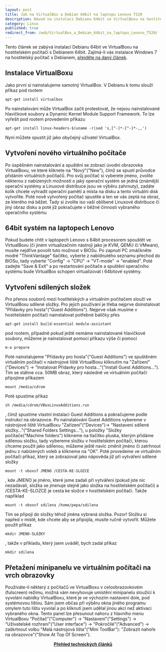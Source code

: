 ```yaml
---
layout: post
title: Jak na VirtualBox a Debian 64bit na laptopu Lenovo T520
description: Návod na instalaci Debianu 64bit ve VirtualBoxu na hostitelském počítači s Debianem 64bit.
category: Linux
published: true
redirect_from: /web/VirtualBox_a_Debian_64bit_na_laptopu_Lenovo_T520/
---
```


Tento článek se zabývá instalací Debianu 64bit ve VirtualBoxu na hostitelském počítači s Debianem 64bit. Zajímá-li vás instalace Windows 7 na hostitelský počítač s Debianem, [přejděte na daný článek](/web/virtualbox-a-windows-7/).

## Instalace VirtualBoxu

Jako první si nainstalujeme samotný VirtualBox. V Debianu k tomu slouží příkaz pod rootem
```
apt-get install virtualbox
```
Po nainstalování může VirtualBox začít protestovat, že nejsou nainstalované hlavičkové soubory a Dynamic Kernel Module Support Framework. To lze vyřešit pod rootem provedením příkazu
```
apt-get install linux-headers-$(uname -r|sed 's,[^-]*-[^-]*-,,')
```
Nyní můžete spustit již jako obyčejný uživatel VirtualBox.
## Vytvoření nového virtuálního počítače

Po úspěšném nainstalování a spuštění se zobrazí úvodní obrazovka VirtualBoxu, ve které kliknete na "Nový"("New"), čímž se spustí průvodce přidáním virtuálních počítačů. Pro svůj počítač si vyberete jméno, zvolíte některou z nabízených možností o jaký operační systém se jedná (známější operační systémy a Linuxové distribuce jsou ve výběru zahrnuty), zadáte kolik chcete vyhradit operační paměti a místa na disku a tento virtuální disk vytvoříte. Poté nově vytvořený počítač spustíte a ten se vás zeptá na obraz, ze kterého má běžet. Tady si zvolíte iso vaší oblíbené Linuxové distribuce či jiný obraz disku a poté již pokračujete v běžné činnosti vybraného operačního systému
## 64bit systém na laptopech Lenovo

Pokud budete chtít v laptopech Lenovo s 64bit procesorem spouštět ve VirtualBoxu (či jiném virtualizačním nástroji jako je KVM, QEMU či VMware), musíte nejdříve povolit tuto možnost v BIOSu. Po zapnutí PC zmáčkněte modré "ThinkVantage" tlačítko, vyberte z nabídnutého seznamu přechod do BIOSu, tady vyberte "Config" -> "CPU" -> "VT-mode" -> "enabled". Poté zadejte "Save & Exit" a po restartování počítače a spuštění operačního systému bude VirtualBox schopen virtualizovat i 64bitové systémy.
## Vytvoření sdílených složek

Pro přenos souborů mezi hostitelských a virtuálním počítačem slouží ve VirtualBoxu sdílené složky. Pro jejich používání je třeba nejprve doinstalovat "Přídavky pro hosta"("Guest Additions"). Nejprve však musíme v hostitelském počítači nainstalovat potřebné balíčky přes
```
apt-get install build-essential module-assistant
```
pod rootem, případně pokud ještě nemáme nainstalované hlavičkové soubory, můžeme je nainstalovat pomocí příkazu výše či pomocí
```
m-a prepare
```
Poté nainstalujeme "Přídavky pro hosta"("Guest Additions") ve spuštěném virtuálním počítači v nástrojové liště VirtualBoxu kliknutím na "Zařízení"("Devices") -> "Instalovat Přídavky pro hosta..."("Install Guest Additions..."). Tím se stáhne cca. 50MB obraz, který následně ve virtuálním počítači připojíme příkazem
```
mount /media/cdrom
```
Poté spustíme příkaz
```
sh /media/cdrom/VBoxLinuxAdditions.run
```
, čímž spustíme vlastní instalaci Guest Additions a pokračujeme podle instrukcí na obrazovce. Po nainstalování Guest Additions vybereme v nástrojové liště VirtualBoxu "Zařízení"("Devices")-> "Nastavení sdílené složky..."("Shared Folders Settings..."), u položky "Složky počítače("Machine folders") klikneme na tlačítko pluska, kterým přidáme sdílenou složku, tady vybereme složku v hostitelském počítači, kterou chceme použít jako sdílenou, můžeme ještě navíc změnit jméno či zatrhnout jednu z nabízených voleb a klikneme na "OK". Poté provedeme ve virtuálním počítači příkaz, který se zobrazoval jako nápověda již při vytváření sdílené složky
```
mount -t vboxsf JMENO /CESTA-KE-SLOZCE
```
, kde JMENO je jméno, které jsme zadali při vytváření (pokud jste nic nezadávali, složka se jmenuje stejně jako složka na hostitelském počítači) a /CESTA-KE-SLOZCE je cesta ke složce v hostitelském počítači. Takže například
```
mount -t vboxsf sdilena /home/pepa/sdilena
```
Tím se připojí do složky téhož jména vybraná složka. Pozor! Složku si napřed v místě, kde chcete aby se připojila, musíte ručně vytvořit. Můžete použít příkaz
```
mkdir JMENO-SLOZKY
```
, takže v příkladu, který jsem uváděl, bych zadal příkaz
```
mkdir sdilena
```
## Přetažení minipanelu ve virtuálním počítači na vrch obrazovky

Používáte-li některý z počítačů ve VirtualBoxu v celoobrazovkovém (fulscreen) režimu, možná vám nevyhovuje umístění minipanelu sloužící k vyvolání nabídky VirtualBoxu, které je ve výchozím nastavení dole, pod systémovou lištou. Sám jsem občas při výběru okna jiného programu omylem tuto lištu vyvolal a po kliknutí jsem udělal jinou akci než aktivaci vybraného okna. Tento panel lze přesunout nahoru z hlavního menu VirtualBoxu "Počítač"("Computer") -> "Nastavení"("Settings") -> "Uživatelské rozhraní"("User interface") -> "Pokročilé"("Advanced") -> zaškrtnout volbu "Malá nástrojová lišta"("Mini ToolBar"): "Zobrazit nahoře na obrazovce"("Show At Top Of Screen").

<center><b><a href="../">Přehled technických článků</a></b></center>
